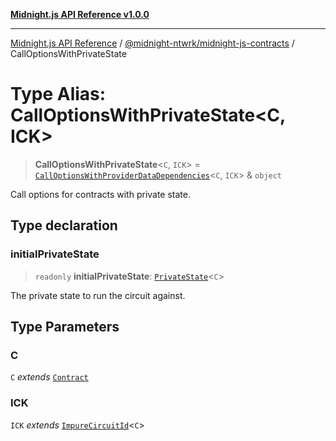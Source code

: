 [**Midnight.js API Reference v1.0.0**](../../../README.md)

***

[Midnight.js API Reference](../../../packages.md) / [@midnight-ntwrk/midnight-js-contracts](../README.md) / CallOptionsWithPrivateState

# Type Alias: CallOptionsWithPrivateState\<C, ICK\>

> **CallOptionsWithPrivateState**\<`C`, `ICK`\> = [`CallOptionsWithProviderDataDependencies`](CallOptionsWithProviderDataDependencies.md)\<`C`, `ICK`\> & `object`

Call options for contracts with private state.

## Type declaration

### initialPrivateState

> `readonly` **initialPrivateState**: [`PrivateState`](../../midnight-js-types/type-aliases/PrivateState.md)\<`C`\>

The private state to run the circuit against.

## Type Parameters

### C

`C` *extends* [`Contract`](../../midnight-js-types/interfaces/Contract.md)

### ICK

`ICK` *extends* [`ImpureCircuitId`](../../midnight-js-types/type-aliases/ImpureCircuitId.md)\<`C`\>
